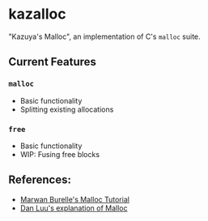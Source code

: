 # kazalloc
"Kazuya's Malloc", an implementation of C's `malloc` suite. 

## Current Features
### `malloc` 
- Basic functionality
- Splitting existing allocations 

### `free`
- Basic functionality 
- WIP: Fusing free blocks

## References:
- [Marwan Burelle's Malloc Tutorial](https://wiki-prog.infoprepa.epita.fr/images/0/04/Malloc_tutorial.pdf)
- [Dan Luu's explanation of Malloc](https://danluu.com/malloc-tutorial/)

